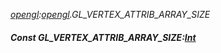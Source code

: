 _[opengl](../../modules/opengl/opengl-module.md):[opengl](../../modules/opengl/opengl-module.md).GL\_VERTEX\_ATTRIB\_ARRAY\_SIZE_
##### Const GL\_VERTEX\_ATTRIB\_ARRAY\_SIZE:[Int](../../modules/wonkey/wonkey-types-int.md)
